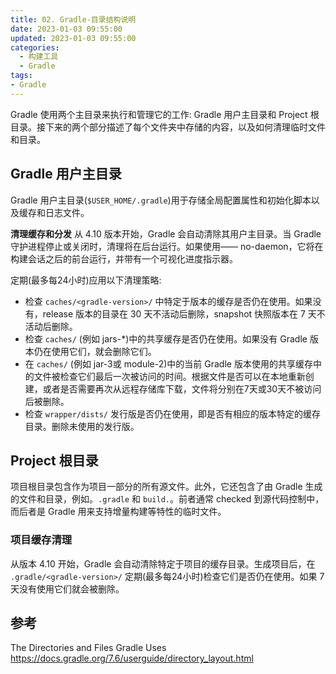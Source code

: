 ```yaml
---
title: 02. Gradle-目录结构说明
date: 2023-01-03 09:55:00
updated: 2023-01-03 09:55:00
categories:
  - 构建工具
  - Gradle
tags:
- Gradle
---
```


Gradle 使用两个主目录来执行和管理它的工作: Gradle 用户主目录和 Project 根目录。接下来的两个部分描述了每个文件夹中存储的内容，以及如何清理临时文件和目录。

## Gradle 用户主目录

Gradle 用户主目录(`$USER_HOME/.gradle`)用于存储全局配置属性和初始化脚本以及缓存和日志文件。

**清理缓存和分发**
从 4.10 版本开始，Gradle 会自动清除其用户主目录。当 Gradle 守护进程停止或关闭时，清理将在后台运行。如果使用—— no-daemon，它将在构建会话之后的前台运行，并带有一个可视化进度指示器。

定期(最多每24小时)应用以下清理策略:

* 检查 `caches/<gradle-version>/` 中特定于版本的缓存是否仍在使用。如果没有，release 版本的目录在 30 天不活动后删除，snapshot 快照版本在 7 天不活动后删除。
* 检查 `caches/` (例如 jars-*)中的共享缓存是否仍在使用。如果没有 Gradle 版本仍在使用它们，就会删除它们。
* 在 `caches/` (例如 jar-3或 module-2)中的当前 Gradle 版本使用的共享缓存中的文件被检查它们最后一次被访问的时间。根据文件是否可以在本地重新创建，或者是否需要再次从远程存储库下载，文件将分别在7天或30天不被访问后被删除。
* 检查 `wrapper/dists/` 发行版是否仍在使用，即是否有相应的版本特定的缓存目录。删除未使用的发行版。

<!-- more -->

## Project 根目录

项目根目录包含作为项目一部分的所有源文件。此外，它还包含了由 Gradle 生成的文件和目录，例如。`.gradle` 和 `build.`。前者通常 checked 到源代码控制中，而后者是 Gradle 用来支持增量构建等特性的临时文件。

### 项目缓存清理

从版本 4.10 开始，Gradle 会自动清除特定于项目的缓存目录。生成项目后，在 `.gradle/<gradle-version>/` 定期(最多每24小时)检查它们是否仍在使用。如果 7 天没有使用它们就会被删除。

## 参考

The Directories and Files Gradle Uses
<https://docs.gradle.org/7.6/userguide/directory_layout.html>
